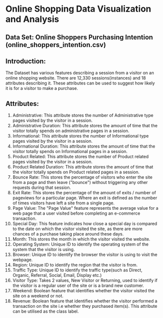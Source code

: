 # Online Shopping Data Visualization and Analysis

## Data Set: Online Shoppers Purchasing Intention (online_shoppers_intention.csv)

## Introduction: 
The Dataset has various features describing a session from a visitor on an online shopping website. There are 12,330 sessions(instances) and 18 attributes describing it. These attributes can be used to suggest how likely it is for a visitor to make a purchase.

## Attributes:
1.	Administrative: This attribute stores the number of Administrative type pages visited by the visitor in a session.
2.	Administrative Duration: This attribute stores the amount of time that the visitor totally spends on administrative pages in a session.
3.	Informational: This attribute stores the number of Informational type pages visited by the visitor in a session.
4.	Informational Duration: This attribute stores the amount of time that the visitor totally spends on Informational pages in a session.
5.	Product Related: This attribute stores the number of Product related pages visited by the visitor in a session.
6.	Product Related Duration: This attribute stores the amount of time that the visitor totally spends on Product related pages in a session.
7.	Bounce Rate: This stores the percentage of visitors who enter the site from a page and then leave ("bounce") without triggering any other requests during that session.
8.	Exit Rate: This stores the percentage of the amount of exits / number of pageviews for a particular page. Where an exit is defined as the number of times visitors have left a site from a single page.
9.	Page Value: The "Page Value" feature represents the average value for a web page that a user visited before completing an e-commerce transaction.
10.	Special Day: This feature indicates how close a special day is compared to the date on which the visitor visited the site, as there are more chances of a purchase taking place around these days.
11.	Month: This stores the month in which the visitor visited the website.
12.	Operating System: Unique ID to identify the operating system of the system that the visitor is using.
13.	Browser: Unique ID to identify the browser the visitor is using to visit the webpage.
14.	Region: Unique ID to identify the region that the visitor is from.
15.	Traffic Type: Unique ID to identify the traffic type(such as Direct, Organic, Referral, Social, Email, Display etc.)
16.	Visitor Type: Takes 2 values, New Visitor or Returning, used to identify if the visitor is a regular user of the site or is a brand new customer.
17.	Weekend: Boolean feature that identifies whether the visitor visited the site on a weekend or not.
18.	Revenue: Boolean feature that identifies whether the visitor performed a transaction on the site i.e whether they purchased item(s). This attribute can be utilised as the class label.


